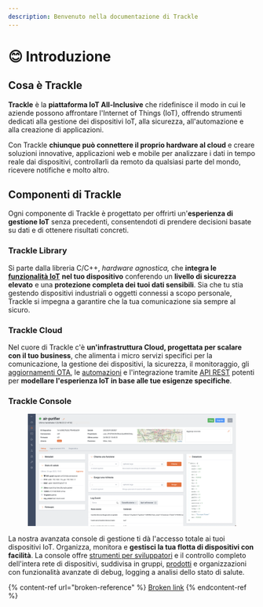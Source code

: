 ```yaml
---
description: Benvenuto nella documentazione di Trackle
---
```


# 😊 Introduzione

## Cosa è Trackle

**Trackle** è la **piattaforma IoT All-Inclusive** che ridefinisce il modo in cui le aziende possono affrontare l'Internet of Things (IoT), offrendo strumenti dedicati alla gestione dei dispositivi IoT, alla sicurezza, all'automazione e alla creazione di applicazioni.

Con Trackle **chiunque può connettere il proprio hardware al cloud** e creare soluzioni innovative, applicazioni web e mobile per analizzare i dati in tempo reale dai dispositivi, controllarli da remoto da qualsiasi parte del mondo, ricevere notifiche e molto altro.&#x20;

## Componenti di Trackle

Ogni componente di Trackle è progettato per offrirti un'**esperienza di gestione IoT** senza precedenti, consentendoti di prendere decisioni basate su dati e di ottenere risultati concreti.

### Trackle Library

Si parte dalla libreria C/C++, _hardware agnostica,_ che **integra le** [**funzionalità IoT**](trackle-library/funzionalita-cloud.md) **nel tuo dispositivo** conferendo un **livello di sicurezza elevato** e una **protezione completa dei tuoi dati sensibili**. Sia che tu stia gestendo dispositivi industriali o oggetti connessi a scopo personale, Trackle si impegna a garantire che la tua comunicazione sia sempre al sicuro.

### Trackle Cloud

Nel cuore di Trackle c'è **un'infrastruttura Cloud, progettata per scalare con il tuo business**, che alimenta i micro servizi specifici per la comunicazione, la gestione dei dispositivi, la sicurezza, il monitoraggio, gli [aggiornamenti OTA](trackle-cloud/aggiornamenti-firmware-ota.md), le [automazioni](trackle-cloud/automazioni.md) e l'integrazione tramite [API REST](trackle-cloud/cloud-api.md) potenti per **modellare l'esperienza IoT in base alle tue esigenze specifiche**.

### Trackle Console

<figure><img src=".gitbook/assets/Schermata 2023-08-24 alle 19.01.48.png" alt=""><figcaption></figcaption></figure>

La nostra avanzata console di gestione ti dà l'accesso totale ai tuoi dispositivi IoT. Organizza, monitora e **gestisci la tua flotta di dispositivi con facilità**. La console offre [strumenti per sviluppatori](trackle-console/sviluppatori.md) e il controllo completo dell'intera rete di dispositivi, suddivisa in gruppi, [prodotti](trackle-console/prodotti.md) e organizzazioni con funzionalità avanzate di debug, logging a analisi dello stato di salute.

{% content-ref url="broken-reference" %}
[Broken link](broken-reference)
{% endcontent-ref %}
